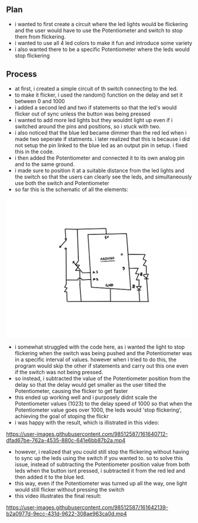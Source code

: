 ## Plan
- i wanted to first create a circuit where the led lights would be flickering and the user would have to use the Potentiometer and switch to stop them from flickering.
- i wanted to use all 4 led colors to make it fun and introduce some variety
- i also wanted there to be a specific Potentiometer where the leds would stop flickering

## Process
- at first, i created a simple circuit of th switch connecting to the led. 
- to make it flicker, i used the random() function on the delay and set it between 0 and 1000
- i added a second led and two if statements so that the led's would flicker out of sync unless the button was being pressed
- i wanted to add more led lights but they wouldnt light up even if i switched around the pins and positions, so i stuck with two.
- i also noticed that the blue led became dimmer than the red led when i made two seperate if statments. i later realized that this is because i did not setup the pin linked to the blue led as an output pin in setup. i fixed this in the code.
- i then added the Potentiometer and connected it to its own analog pin and to the same ground.
- i made sure to position it at a suitable distance from the led lights and the switch so that the users can clearly see the leds, and simultaneously use both the switch and Potentiometer
- so far this is the schematic of all the elements:

![schematic](schematic.png)

- i somewhat struggled with the code here, as i wanted the light to stop flickering when the switch was being pushed and the Potentiometer was in a specific interval of values. however when i tried to do this, the program would skip the other if statements and carry out this one even if the switch was not being pressed.
- so instead, i subtracted the value of the Potentiometer position from the delay so that the delay would get smaller as the user tilted the Potentiometer, causing the flicker to get faster 
- this ended up working well and i purposely didnt scale the Potentiometer values (1023) to the delay speed of 1000 so that when the Potentiometer value goes over 1000, the leds would 'stop flickering', achieving the goal of stoping the flickr
- i was happy with the result, which is illistrated in this video:

https://user-images.githubusercontent.com/98512587/161640712-dfad67be-762a-4535-880c-641e6bb87b2a.mp4

- however, i realized that you could still stop the flickering without having to sync up the leds using the switch if you wanted to. so to solve this issue, instead of subtracting the Potentiometer position value from both leds when the button isnt pressed, i subtracted it from the red led and then added it to the blue led. 
- this way, even if the Potentiometer was turned up all the way, one light would still flicker without pressing the switch
- this video illustrates the final result:

https://user-images.githubusercontent.com/98512587/161642139-b2a0977d-9ecc-431d-9622-308ae963ca0d.mp4
